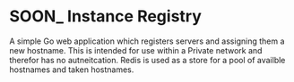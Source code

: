 # SOON\_ Instance Registry

A simple Go web application which registers servers and assigning them a new hostname. This is intended
for use within a Private network and therefor has no autneitcation. Redis is used as a store for a pool
of availble hostnames and taken hostnames.
